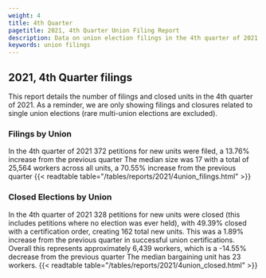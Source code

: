 ```yaml
---
weight: 4
title: 4th Quarter
pagetitle: 2021, 4th Quarter Union Filing Report
description: Data on union election filings in the 4th quarter of 2021
keywords: union filings
---
```


## 2021, 4th Quarter filings

This report details the number of filings and closed units in the 4th quarter of 2021. As a reminder, we are only showing filings and closures related to single union elections (rare multi-union elections are excluded).

### Filings by Union
In the 4th quarter of 2021 372 petitions for new units were filed, a 13.76% increase from the previous quarter The median size was 17 with a total of 25,564 workers across all units, a 70.55% increase from the previous quarter
{{< readtable table="/tables/reports/2021/4union_filings.html" >}}

### Closed Elections by Union
In the 4th quarter of 2021 328 petitions for new units were closed (this includes petitions where no election was ever held), with 49.39% closed with a certification order, creating 162 total new units. This was a 1.89% increase from the previous quarter in successful union certifications. Overall this represents approximately 6,439 workers, which is a -14.55% decrease from the previous quarter The median bargaining unit has 23 workers.
{{< readtable table="/tables/reports/2021/4union_closed.html" >}}

